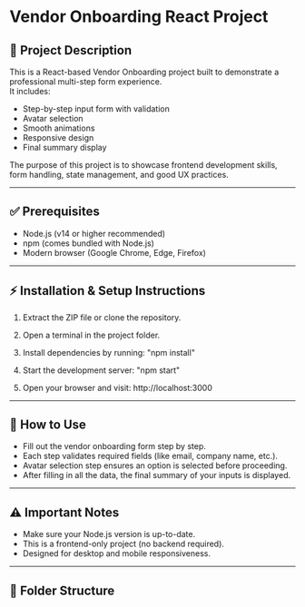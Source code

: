 # Vendor Onboarding React Project

## 🚀 Project Description
This is a React-based Vendor Onboarding project built to demonstrate a professional multi-step form experience.  
It includes:
- Step-by-step input form with validation  
- Avatar selection  
- Smooth animations  
- Responsive design  
- Final summary display  

The purpose of this project is to showcase frontend development skills, form handling, state management, and good UX practices.

---

## ✅ Prerequisites
- Node.js (v14 or higher recommended)  
- npm (comes bundled with Node.js)  
- Modern browser (Google Chrome, Edge, Firefox)

---

## ⚡ Installation & Setup Instructions

1. Extract the ZIP file or clone the repository.

2. Open a terminal in the project folder.

3. Install dependencies by running: "npm install"

4. Start the development server: "npm start"


5. Open your browser and visit:
   http://localhost:3000



   
---

## 🎯 How to Use

- Fill out the vendor onboarding form step by step.  
- Each step validates required fields (like email, company name, etc.).  
- Avatar selection step ensures an option is selected before proceeding.  
- After filling in all the data, the final summary of your inputs is displayed.

---

## ⚠️ Important Notes

- Make sure your Node.js version is up-to-date.  
- This is a frontend-only project (no backend required).  
- Designed for desktop and mobile responsiveness.  

---

## 📁 Folder Structure

